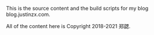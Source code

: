 

This is the source content and the build scripts for my blog blog.justinzx.com.

All of the content here is Copyright 2018-2021 郑勰.
